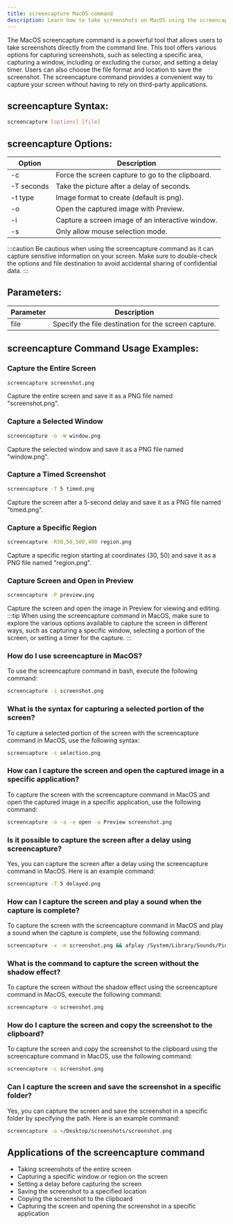 ```yaml
---
title: screencapture MacOS command
description: Learn how to take screenshots on MacOS using the screencapture command line tool. Capture your screen with ease and customize settings.
---
```


The MacOS screencapture command is a powerful tool that allows users to take screenshots directly from the command line. This tool offers various options for capturing screenshots, such as selecting a specific area, capturing a window, including or excluding the cursor, and setting a delay timer. Users can also choose the file format and location to save the screenshot. The screencapture command provides a convenient way to capture your screen without having to rely on third-party applications.

## screencapture Syntax:
```bash
screencapture [options] [file]
```

## screencapture Options:
| Option      | Description                            |
|-------------|----------------------------------------|
| -c          | Force the screen capture to go to the clipboard.|
| -T seconds  | Take the picture after a delay of seconds.|
| -t type     | Image format to create (default is png).|
| -o          | Open the captured image with Preview.|
| -i          | Capture a screen image of an interactive window.|
| -s          | Only allow mouse selection mode.|

:::caution
Be cautious when using the screencapture command as it can capture sensitive information on your screen. Make sure to double-check the options and file destination to avoid accidental sharing of confidential data.
:::

## Parameters:
| Parameter   | Description                            |
|-------------|----------------------------------------|
| file        | Specify the file destination for the screen capture.|
## screencapture Command Usage Examples:
### Capture the Entire Screen
```bash
screencapture screenshot.png
```
Capture the entire screen and save it as a PNG file named "screenshot.png".

### Capture a Selected Window
```bash
screencapture -o -W window.png
```
Capture the selected window and save it as a PNG file named "window.png".

### Capture a Timed Screenshot
```bash
screencapture -T 5 timed.png
```
Capture the screen after a 5-second delay and save it as a PNG file named "timed.png".

### Capture a Specific Region
```bash
screencapture -R30,50,500,400 region.png
```
Capture a specific region starting at coordinates (30, 50) and save it as a PNG file named "region.png".

### Capture Screen and Open in Preview
```bash
screencapture -P preview.png
```
Capture the screen and open the image in Preview for viewing and editing.
:::tip
When using the screencapture command in MacOS, make sure to explore the various options available to capture the screen in different ways, such as capturing a specific window, selecting a portion of the screen, or setting a timer for the capture.
:::

### How do I use screencapture in MacOS?
To use the screencapture command in bash, execute the following command:
```bash
screencapture -i screenshot.png
```

### What is the syntax for capturing a selected portion of the screen?
To capture a selected portion of the screen with the screencapture command in MacOS, use the following syntax:
```bash
screencapture -s selection.png
```

### How can I capture the screen and open the captured image in a specific application?
To capture the screen with the screencapture command in MacOS and open the captured image in a specific application, use the following command:
```bash
screencapture -o -a -e open -a Preview screenshot.png
```

### Is it possible to capture the screen after a delay using screencapture?
Yes, you can capture the screen after a delay using the screencapture command in MacOS. Here is an example command:
```bash
screencapture -T 5 delayed.png
```

### How can I capture the screen and play a sound when the capture is complete?
To capture the screen with the screencapture command in MacOS and play a sound when the capture is complete, use the following command:
```bash
screencapture -x -m screenshot.png && afplay /System/Library/Sounds/Ping.aiff
```

### What is the command to capture the screen without the shadow effect?
To capture the screen without the shadow effect using the screencapture command in MacOS, execute the following command:
```bash
screencapture -o screenshot.png
```

### How do I capture the screen and copy the screenshot to the clipboard?
To capture the screen and copy the screenshot to the clipboard using the screencapture command in MacOS, use the following command:
```bash
screencapture -c screenshot.png
```

### Can I capture the screen and save the screenshot in a specific folder?
Yes, you can capture the screen and save the screenshot in a specific folder by specifying the path. Here is an example command:
```bash
screencapture -o ~/Desktop/screenshots/screenshot.png
```
## Applications of the screencapture command

- Taking screenshots of the entire screen
- Capturing a specific window or region on the screen
- Setting a delay before capturing the screen
- Saving the screenshot to a specified location
- Copying the screenshot to the clipboard
- Capturing the screen and opening the screenshot in a specific application